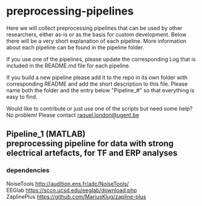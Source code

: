 # preprocessing-pipelines

Here we will collect preprocessing pipelines that can be used by other researchers, either as-is or as the basis for custom development.
Below there will be a very short explanation of each pipeline. More information about each pipeline can be found in the pipeline folder.

If you use one of the pipelines, please update the corresponding Log that is included in the README.md file for each pipeline.

If you build a new pipeline please add it to the repo in its own folder with corresponding README and add the short description to this file.
Please name both the folder and the entry below "Pipeline_#" so that everything is easy to find.

Would like to contribute or just use one of the scripts but need some help? No problem! Please contact raquel.london@ugent.be

## Pipeline_1 (MATLAB) <br /> preprocessing pipeline for data with strong electrical artefacts, for TF and ERP analyses
### dependencies
NoiseTools http://audition.ens.fr/adc/NoiseTools/ <br />
EEGlab https://sccn.ucsd.edu/eeglab/download.php <br />
ZaplinePlus https://github.com/MariusKlug/zapline-plus <br />
